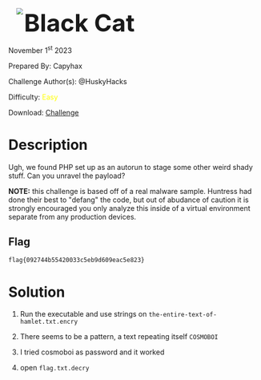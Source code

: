 <img src="https://i.imgur.com/SPDalOx.png" style="margin-left: 20px; zoom: 80%;" align=left />        <font size="10">**Black Cat**</font>

November 1<sup>st</sup> 2023

Prepared By: Capyhax

Challenge Author(s): @HuskyHacks

Difficulty: <font color=yellow>Easy</font>

Download: [Challenge](https://github.com/Maclteration/Huntress-CTF-2023/raw/main/huntress-ctf-2023/malware/%5BEasy%5D%20BlackCat/blackcat.7z)

# Description

Ugh, we found PHP set up as an autorun to stage some other weird shady stuff. Can you unravel the payload?

**NOTE:** this challenge is based off of a real malware sample. Huntress had done their best to "defang" the code, but out of abudance of caution it is strongly encouraged you only analyze this inside of a virtual environment separate from any production devices.

## Flag

`flag{092744b55420033c5eb9d609eac5e823}`

# Solution

1. Run the executable and use strings on `the-entire-text-of-hamlet.txt.encry`

2. There seems to be a pattern, a text repeating itself `COSMOBOI`

3. I tried cosmoboi as password and it worked

4. open `flag.txt.decry`

